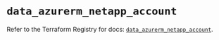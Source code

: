 # `data_azurerm_netapp_account`

Refer to the Terraform Registry for docs: [`data_azurerm_netapp_account`](https://registry.terraform.io/providers/hashicorp/azurerm/4.41.0/docs/data-sources/netapp_account).
